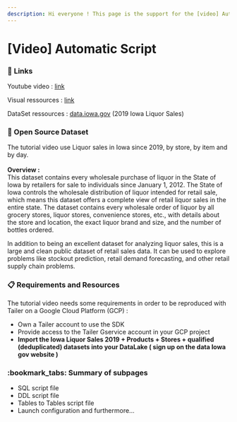 ```yaml
---
description: Hi everyone ! This page is the support for the [video] Automatic Script
---
```


# \[Video] Automatic Script

### 🔗 **Links**

Youtube video : [link](https://docs.tailer.ai/)

Visual ressources : [link](https://docs.tailer.ai/)

DataSet ressources : [data.iowa.gov](https://data.iowa.gov/Sales-Distribution/2019-Iowa-Liquor-Sales/38x4-vs5h) (2019 Iowa Liquor Sales)&#x20;

### 🍶 Open Source Dataset

The tutorial video use Liquor sales in Iowa since 2019, by store, by item and by day.  \
\
**Overview :** \
This dataset contains every wholesale purchase of liquor in the State of Iowa by retailers for sale to individuals since January 1, 2012. The State of Iowa controls the wholesale distribution of liquor intended for retail sale, which means this dataset offers a complete view of retail liquor sales in the entire state. The dataset contains every wholesale order of liquor by all grocery stores, liquor stores, convenience stores, etc., with details about the store and location, the exact liquor brand and size, and the number of bottles ordered.

In addition to being an excellent dataset for analyzing liquor sales, this is a large and clean public dataset of retail sales data. It can be used to explore problems like stockout prediction, retail demand forecasting, and other retail supply chain problems.

### **📋** Requirements and Resources

The tutorial video needs some requirements in order to be reproduced with Tailer on a Google Cloud Platform (GCP) :&#x20;

* Own a Tailer account to use the SDK&#x20;
* Provide access to the Tailer Gservice account in your GCP project&#x20;
* **Import the Iowa Liquor Sales 2019 + Products + Stores + qualified (deduplicated) datasets into your DataLake ( sign up on the data Iowa gov website )**&#x20;

### :bookmark\_tabs: Summary of subpages

* SQL script file&#x20;
* DDL script file
* Tables to Tables script file
* Launch configuration and furthermore...
